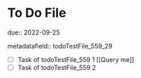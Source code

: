 # To Do File

due:: 2022-09-25

metadatafield:: todoTestFile_559\_29

- [ ] Task of todoTestFile_559 1 [[Query me]]
- [ ] Task of todoTestFile_559 2
